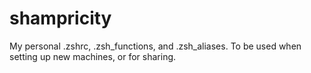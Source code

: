 # shampricity
My personal .zshrc, .zsh_functions, and .zsh_aliases. To be used when setting up new machines, or for sharing.
